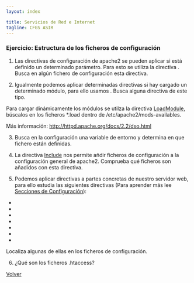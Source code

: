 ```yaml
---
layout: index

title: Servicios de Red e Internet
tagline: CFGS ASIR
---
```

### Ejercicio: Estructura de los ficheros de configuración

1) Las directivas de configuración de apache2 se pueden aplicar si está definido un determinado parámetro. Para esto se utiliza la directiva [<IfDefine>](http://httpd.apache.org/docs/2.2/mod/core.html#ifdefine). Busca en algún fichero de configuración esta directiva.

2) Igualmente podemos aplicar determinadas directivas si hay cargado un determinado módulo, para ello usamos [<IfModule>](http://httpd.apache.org/docs/2.2/mod/core.html#ifmodule). Busca alguna directiva de este tipo.

Para cargar dinámicamente los módulos se utilza la directiva [LoadModule](http://httpd.apache.org/docs/2.2/mod/mod_so.html#loadmodule), búscalos en los ficheros *.load dentro de /etc/apache2/mods-availables.

Más información: <http://httpd.apache.org/docs/2.2/dso.html>

3) Busca en la configuración una variable de entorno y determina en que fichero están definidas.

4) La directiva [Include](http://httpd.apache.org/docs/2.2/mod/core.html#include) nos permite añdir ficheros de configuración a la configuración general de apache2. Comprueba qué ficheros son añadidos con esta directiva.

5) Podemos aplicar directivas a partes concretas de nuestro servidor web, para ello estudia las siguientes directivas (Para aprender más lee [Secciones de Configuración](http://httpd.apache.org/docs/2.2/sections.html)):

* [<Directory>](http://httpd.apache.org/docs/2.2/mod/core.html#directory)
* [<DirectoryMatch>](http://httpd.apache.org/docs/2.2/mod/core.html#directorymatch)
* [<Files>](http://httpd.apache.org/docs/2.2/mod/core.html#files)
* [<FilesMatch>](http://httpd.apache.org/docs/2.2/mod/core.html#filesmatch)
* [<Location>](http://httpd.apache.org/docs/2.2/mod/core.html#location)
* [<LocationMatch>](http://httpd.apache.org/docs/2.2/mod/core.html#locationmatch)
* [<VirtualHost>](http://httpd.apache.org/docs/2.2/mod/core.html#virtualhost)

Localiza algunas de ellas en los ficheros de configuración.

6) ¿Qué son los ficheros .htaccess?


[Volver](index)

